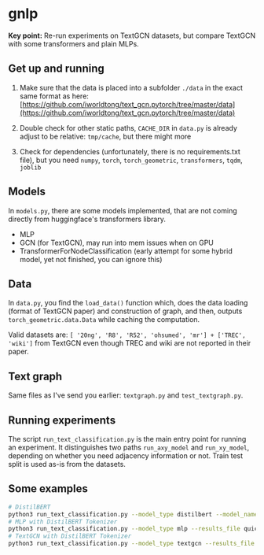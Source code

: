 # gnlp

**Key point:** Re-run experiments on TextGCN datasets, but compare TextGCN with
some transformers and plain MLPs.

## Get up and running

1. Make sure that the data is placed into a subfolder `./data` in the exact same
   format as here: [https://github.com/iworldtong/text_gcn.pytorch/tree/master/data](https://github.com/iworldtong/text_gcn.pytorch/tree/master/data)

2. Double check for other static paths,  `CACHE_DIR` in `data.py` is already adjust to be relative: `tmp/cache`, but there might more

3. Check for dependencies (unfortunately, there is no requirements.txt file),
   but you need `numpy`, `torch`, `torch_geometric`, `transformers`, `tqdm`, `joblib`


## Models

In `models.py`, there are some models implemented, that are not coming directly from huggingface's transformers library.

- MLP 
- GCN (for TextGCN), may run into mem issues when on GPU
- TransformerForNodeClassification (early attempt for some hybrid model, yet not finished, you can ignore this)

## Data

In `data.py`, you find the `load_data()` function which, does the data loading
(format of TextGCN paper) and construction of graph, and then, outputs
`torch_geometric.data.Data` while caching the computation.

Valid datasets are: `[ '20ng', 'R8', 'R52', 'ohsumed', 'mr'] + ['TREC', 'wiki']`
from TextGCN even though TREC and wiki are not reported in their paper.

## Text graph

Same files as I've send you earlier: `textgraph.py` and `test_textgraph.py`.

## Running experiments

The script `run_text_classification.py` is the main entry point for running an experiment.
It distinguishes two paths `run_axy_model` and `run_xy_model`, depending on whether you need adjacency information or not.
Train test split is used as-is from the datasets.

## Some examples

```bash
# DistilBERT
python3 run_text_classification.py --model_type distilbert --model_name_or_path distilbert-base-uncased --results_file quick-test-2020-03.txt ohsumed
# MLP with DistilBERT Tokenizer
python3 run_text_classification.py --model_type mlp --results_file quick-test-2020-03.txt ohsumed --tokenizer_name distilbert-base-uncased
# TextGCN with DistilBERT Tokenizer
python3 run_text_classification.py --model_type textgcn --results_file quick-test-2020-03.txt ohsumed --tokenizer_name distilbert-base-uncased
```

